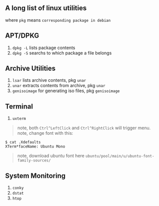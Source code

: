 ## A long list of linux utilities

where `pkg` means `corresponding package in debian`  

APT/DPKG
---
1. `dpkg -L` lists package contents  
1. `dpkg -S` searchs to which package a file belongs  

Archive Utilities
---
1. `lsar` lists archive contents, pkg `unar`  
1. `unar` extracts contents from archive, pkg `unar`
1. `genisoimage` for generating iso files, pkg `genisoimage`  

Terminal
---
1. `uxterm`  

> note, both `Ctrl^LeftClick` and `Ctrl^RightClick` will trigger menu.  
> note, change font with this:  
```
$ cat .Xdefaults
XTerm*faceName: Ubuntu Mono
```
> note, download ubuntu font here `ubuntu/pool/main/u/ubuntu-font-family-sources/`  

System Monitoring
---
1. `conky`  
1. `dstat`  
1. `htop`  
